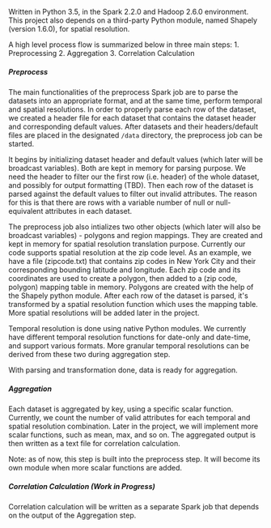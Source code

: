 Written in Python 3.5, in the Spark 2.2.0 and Hadoop 2.6.0 environment. This project also depends on a third-party Python module, named Shapely (version 1.6.0), for spatial resolution.

A high level process flow is summarized below in three main steps:
    1. Preprocessing
    2. Aggregation
    3. Correlation Calculation

##### Preprocess
The main functionalities of the preprocess Spark job are to parse the datasets into an appropriate format, and at the same time, perform temporal and spatial resolutions. In order to properly parse each row of the dataset, we created a header file for each dataset that contains the dataset header and corresponding default values. After datasets and their headers/default files are placed in the designated <code>/data</code> directory, the preprocess job can be started.

It begins by initializing dataset header and default values (which later will be broadcast variables). Both are kept in memory for parsing purpose. We need the header to filter our the first row (i.e. header) of the whole dataset, and possibly for output formatting (TBD). Then each row of the dataset is parsed against the default values to filter out invalid attributes. The reason for this is that there are rows with a variable number of null or null-equivalent attributes in each dataset.

The preprocess job also intializes two other objects (which later will also be broadcast variables) - polygons and region mappings. They are created and kept in memory for spatial resolution translation purpose. Currently our code supports spatial resolution at the zip code level.  As an example, we have a file (zipcode.txt) that contains zip codes in New York City and their corresponding bounding latitude and longitude. Each zip code and its coordinates are used to create a polygon, then added to a (zip code, polygon) mapping table in memory. Polygons are created with the help of the Shapely python module. After each row of the dataset is parsed, it's transformed by a spatial resolution function which uses the mapping table. More spatial resolutions will be added later in the project.

Temporal resolution is done using native Python modules. We currently have different temporal resolution functions for date-only and date-time, and support various formats. More granular temporal resolutions can be derived from these two during aggregation step.

With parsing and transformation done, data is ready for aggregation.

##### Aggregation
Each dataset is aggregated by key, using a specific scalar function. Currently, we count the number of valid attributes for each temporal and spatial resolution combination. Later in the project, we will implement more scalar functions, such as mean, max, and so on. The aggregated output is then written as a text file for correlation calculation.

Note: as of now, this step is built into the preprocess step. It will become its own module when more scalar functions are added.

##### Correlation Calculation (Work in Progress)
Correlation calculation will be written as a separate Spark job that depends on the output of the Aggregation step.
